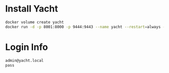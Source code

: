 # Install Yacht

```bash
docker volume create yacht
docker run -d -p 8001:8000 -p 9444:9443 --name yacht --restart=always -v /var/run/docker.sock:/var/run/docker.sock -v yacht:/config selfhostedpro/yacht
```

# Login Info

```bash
admin@yacht.local
pass
```